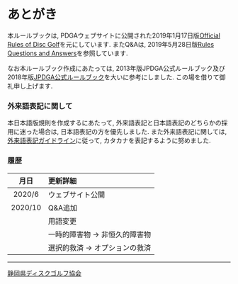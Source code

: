 # あとがき

本ルールブックは,
PDGAウェブサイトに公開された2019年1月17日版[Official Rules of Disc Golf](https://www.pdga.com/rules/official-rules-disc-golf)を元にしています.
またQ&Aは,
2019年5月28日版[Rules Questions and Answers](https://www.pdga.com/rules/official-rules-disc-golf/questions-and-answers)を参照しています.

なお本ルールブック作成にあたっては,
2013年版JPDGA公式ルールブック及び
2018年版[JPDGA公式ルールブック](http://www.jpdga.jp/data/2018discgolf_rule.pdf)を大いに参考にしました.
この場を借りて御礼申し上げます.

### 外来語表記に関して

本日本語版規則を作成するにあたって,
外来語表記と日本語表記のどちらかの採用に迷った場合は,
日本語表記の方を優先しました.
また外来語表記に関しては,
[外来語表記ガイドライン](https://www.jtca.org/standardization/katakana_guide_3_20171222.pdf)に従って,
カタカナを表記するように努めました.

### 履歴

|   月日   | 更新詳細 |
|:-------:|:---------
|  2020/6 | ウェブサイト公開 |
| 2020/10 | Q&A追加 |
|         | 用語変更 |
|         | 一時的障害物 -> 非恒久的障害物 |
|         | 選択的救済 -> オプションの救済 |

---

[静岡県ディスクゴルフ協会](https://jpdga-shizuoka.github.io/home)
